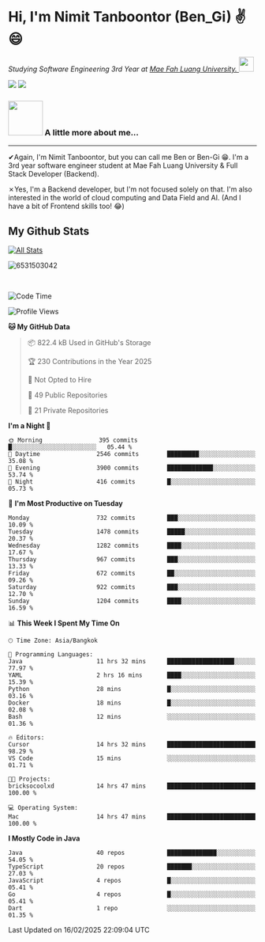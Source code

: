 # Hi, I'm Nimit Tanboontor (Ben_Gi) ✌😄
<p><em>Studying Software Engineering 3rd Year at <a href="https://en.mfu.ac.th/home.html"> Mae Fah Luang University.
</a><img src="https://media.giphy.com/media/WUlplcMpOCEmTGBtBW/giphy.gif" width="30"> </em></p>


[![](https://img.shields.io/badge/linkedin-%230077B5.svg?style=for-the-badge&logo=linkedin)]([https://www.linkedin.com/in/thanaphoom-babparn/](https://www.linkedin.com/in/nimit-tanbooutor-798139246/))
[![](https://img.shields.io/badge/Medium-12100E?style=for-the-badge&logo=medium&logoColor=white)](https://medium.com/@nimittanbooutor)

### <img src="https://media.giphy.com/media/VgCDAzcKvsR6OM0uWg/giphy.gif" width="70"> A little more about me...  

<hr> <!-- Horizontal line -->

&#10004;Again, I'm Nimit Tanboontor, but you can call me Ben or Ben-Gi 😁. I'm a 3rd year software engineer student at Mae Fah Luang University & Full Stack Developer (Backend).

&#10007;Yes, I'm a Backend developer, but I'm not focused solely on that. I'm also interested in the world of cloud computing and Data Field and AI. (And I have a bit of Frontend skills too! 😂)


## My Github Stats

[![All Stats](https://github-readme-stats.vercel.app/api?username=6531503042&show_icons=true&theme=algolia)](https://github.com/6531503042)

<p><img align="center" src="https://github-readme-streak-stats.herokuapp.com/?user=6531503042&" alt="6531503042" /></p>

<br />


<!--START_SECTION:waka-->
![Code Time](http://img.shields.io/badge/Code%20Time-273%20hrs%2031%20mins-blue)

![Profile Views](http://img.shields.io/badge/Profile%20Views-3-blue)

**🐱 My GitHub Data** 

> 📦 822.4 kB Used in GitHub's Storage 
 > 
> 🏆 230 Contributions in the Year 2025
 > 
> 🚫 Not Opted to Hire
 > 
> 📜 49 Public Repositories 
 > 
> 🔑 21 Private Repositories 
 > 
**I'm a Night 🦉** 

```text
🌞 Morning                395 commits         █░░░░░░░░░░░░░░░░░░░░░░░░   05.44 % 
🌆 Daytime                2546 commits        █████████░░░░░░░░░░░░░░░░   35.08 % 
🌃 Evening                3900 commits        █████████████░░░░░░░░░░░░   53.74 % 
🌙 Night                  416 commits         █░░░░░░░░░░░░░░░░░░░░░░░░   05.73 % 
```
📅 **I'm Most Productive on Tuesday** 

```text
Monday                   732 commits         ███░░░░░░░░░░░░░░░░░░░░░░   10.09 % 
Tuesday                  1478 commits        █████░░░░░░░░░░░░░░░░░░░░   20.37 % 
Wednesday                1282 commits        ████░░░░░░░░░░░░░░░░░░░░░   17.67 % 
Thursday                 967 commits         ███░░░░░░░░░░░░░░░░░░░░░░   13.33 % 
Friday                   672 commits         ██░░░░░░░░░░░░░░░░░░░░░░░   09.26 % 
Saturday                 922 commits         ███░░░░░░░░░░░░░░░░░░░░░░   12.70 % 
Sunday                   1204 commits        ████░░░░░░░░░░░░░░░░░░░░░   16.59 % 
```


📊 **This Week I Spent My Time On** 

```text
🕑︎ Time Zone: Asia/Bangkok

💬 Programming Languages: 
Java                     11 hrs 32 mins      ███████████████████░░░░░░   77.97 % 
YAML                     2 hrs 16 mins       ████░░░░░░░░░░░░░░░░░░░░░   15.39 % 
Python                   28 mins             █░░░░░░░░░░░░░░░░░░░░░░░░   03.16 % 
Docker                   18 mins             █░░░░░░░░░░░░░░░░░░░░░░░░   02.08 % 
Bash                     12 mins             ░░░░░░░░░░░░░░░░░░░░░░░░░   01.36 % 

🔥 Editors: 
Cursor                   14 hrs 32 mins      █████████████████████████   98.29 % 
VS Code                  15 mins             ░░░░░░░░░░░░░░░░░░░░░░░░░   01.71 % 

🐱‍💻 Projects: 
bricksocoolxd            14 hrs 47 mins      █████████████████████████   100.00 % 

💻 Operating System: 
Mac                      14 hrs 47 mins      █████████████████████████   100.00 % 
```

**I Mostly Code in Java** 

```text
Java                     40 repos            ██████████████░░░░░░░░░░░   54.05 % 
TypeScript               20 repos            ███████░░░░░░░░░░░░░░░░░░   27.03 % 
JavaScript               4 repos             █░░░░░░░░░░░░░░░░░░░░░░░░   05.41 % 
Go                       4 repos             █░░░░░░░░░░░░░░░░░░░░░░░░   05.41 % 
Dart                     1 repo              ░░░░░░░░░░░░░░░░░░░░░░░░░   01.35 % 
```




 Last Updated on 16/02/2025 22:09:04 UTC
<!--END_SECTION:waka-->
